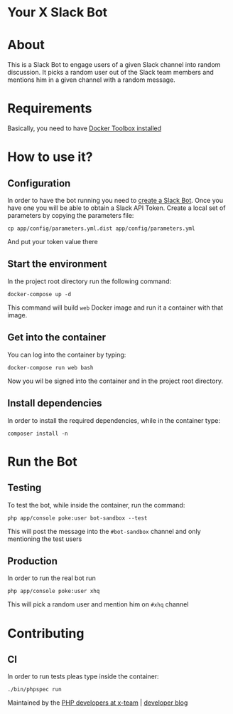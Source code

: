 Your X Slack Bot
================

# About

This is a Slack Bot to engage users of a given Slack channel into random discussion. It picks a random user out of the Slack team members and mentions him in a given channel with a random message.

# Requirements

Basically, you need to have [Docker Toolbox installed](https://www.docker.com/docker-toolbox)

# How to use it?

## Configuration

In order to have the bot running you need to [create a Slack Bot](https://api.slack.com/bot-users). Once you have one you will be able to obtain a Slack API Token.
Create a local set of parameters by copying the parameters file:

```
cp app/config/parameters.yml.dist app/config/parameters.yml
```

And put your token value there

## Start the environment

In the project root directory run the following command:

```
docker-compose up -d
```

This command will build `web` Docker image and run it a container with that image.

## Get into the container

You can log into the container by typing:

```
docker-compose run web bash
```

Now you wil be signed into the container and in the project root directory.

## Install dependencies

In order to install the required dependencies, while in the container type:

```
composer install -n
```

# Run the Bot

## Testing

To test the bot, while inside the container, run the command:

```
php app/console poke:user bot-sandbox --test
```

This will post the message into the `#bot-sandbox` channel and only mentioning the test users

## Production

In order to run the real bot run

```
php app/console poke:user xhq
```

This will pick a random user and mention him on `#xhq` channel

# Contributing

## CI

In order to run tests pleas type inside the container:

```
./bin/phpspec run
```

Maintained by the [PHP developers at x-team](https://x-team.com/hire-php-developers/) | [developer blog](https://www.x-team.com/blog/)
